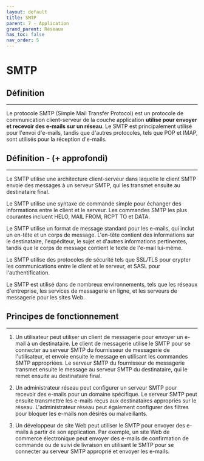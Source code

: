 ```yaml
---
layout: default
title: SMTP
parent: 7 - Application
grand_parent: Réseaux
has_toc: false
nav_order: 5
---
```


# SMTP

## Définition

---

Le protocole SMTP (Simple Mail Transfer Protocol) est un protocole de communication client-serveur de la couche application <b>utilisé pour envoyer et recevoir des e-mails sur un réseau</b>. Le SMTP est principalement utilisé pour l'envoi d'e-mails, tandis que d'autres protocoles, tels que POP et IMAP, sont utilisés pour la réception d'e-mails.

## Définition - (+ approfondi)

---

Le SMTP utilise une architecture client-serveur dans laquelle le client SMTP envoie des messages à un serveur SMTP, qui les transmet ensuite au destinataire final.

Le SMTP utilise une syntaxe de commande simple pour échanger des informations entre le client et le serveur. Les commandes SMTP les plus courantes incluent HELO, MAIL FROM, RCPT TO et DATA.

Le SMTP utilise un format de message standard pour les e-mails, qui inclut un en-tête et un corps de message. L'en-tête contient des informations sur le destinataire, l'expéditeur, le sujet et d'autres informations pertinentes, tandis que le corps de message contient le texte de l'e-mail lui-même.

Le SMTP utilise des protocoles de sécurité tels que SSL/TLS pour crypter les communications entre le client et le serveur, et SASL pour l'authentification.

Le SMTP est utilisé dans de nombreux environnements, tels que les réseaux d'entreprise, les services de messagerie en ligne, et les serveurs de messagerie pour les sites Web.

## Principes de fonctionnement

---

1. Un utilisateur peut utiliser un client de messagerie pour envoyer un e-mail à un destinataire. Le client de messagerie utilise le SMTP pour se connecter au serveur SMTP du fournisseur de messagerie de l'utilisateur, et envoie ensuite le message en utilisant les commandes SMTP appropriées. Le serveur SMTP du fournisseur de messagerie transmet ensuite le message au serveur SMTP du destinataire, qui le remet ensuite au destinataire final.

2. Un administrateur réseau peut configurer un serveur SMTP pour recevoir des e-mails pour un domaine spécifique. Le serveur SMTP peut ensuite transmettre les e-mails reçus aux destinataires appropriés sur le réseau. L'administrateur réseau peut également configurer des filtres pour bloquer les e-mails non désirés ou malveillants.

3. Un développeur de site Web peut utiliser le SMTP pour envoyer des e-mails à partir de son application. Par exemple, un site Web de commerce électronique peut envoyer des e-mails de confirmation de commande ou de suivi de livraison en utilisant le SMTP pour se connecter au serveur SMTP approprié et envoyer les e-mails.
